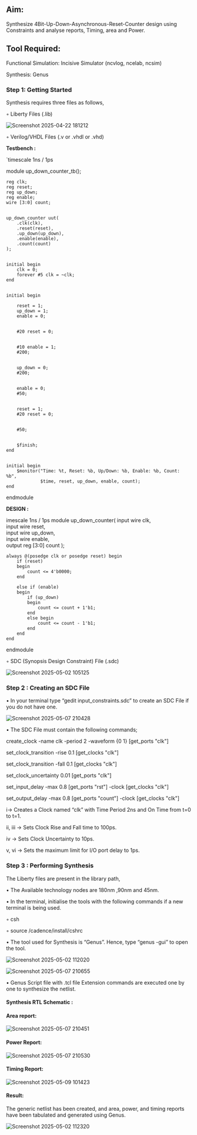 
## Aim:

Synthesize 4Bit-Up-Down-Asynchronous-Reset-Counter design using Constraints and analyse reports, Timing, area and Power.

## Tool Required:

Functional Simulation: Incisive Simulator (ncvlog, ncelab, ncsim)

Synthesis: Genus

### Step 1: Getting Started

Synthesis requires three files as follows,

◦ Liberty Files (.lib)

![Screenshot 2025-04-22 181212](https://github.com/user-attachments/assets/ebd85a3f-7a9d-4e78-9136-e4239ac8e979)


◦ Verilog/VHDL Files (.v or .vhdl or .vhd)

**Testbench :**

`timescale 1ns / 1ps

module up_down_counter_tb();

    reg clk;
    reg reset;
    reg up_down;
    reg enable;
    wire [3:0] count;
    

    up_down_counter uut(
        .clk(clk),
        .reset(reset),
        .up_down(up_down),
        .enable(enable),
        .count(count)
    );
    

    initial begin
        clk = 0;
        forever #5 clk = ~clk;  
    end
    

    initial begin

        reset = 1;
        up_down = 1;
        enable = 0;
        

        #20 reset = 0;
        

        #10 enable = 1;
        #200;  
        

        up_down = 0;
        #200;  
        

        enable = 0;
        #50;
        

        reset = 1;
        #20 reset = 0;
        

        #50;
        

        $finish;
    end
    

    initial begin
        $monitor("Time: %t, Reset: %b, Up/Down: %b, Enable: %b, Count: %b", 
                 $time, reset, up_down, enable, count);
    end
    
endmodule

**DESIGN :**

imescale 1ns / 1ps
module up_down_counter(
    input wire clk,       
    input wire reset,     
    input wire up_down,   
    input wire enable,    
    output reg [3:0] count 
);


    always @(posedge clk or posedge reset) begin
        if (reset) 
        begin
            count <= 4'b0000;
        end

        else if (enable)
        begin
            if (up_down)
            begin
                count <= count + 1'b1;
            end
            else begin
                count <= count - 1'b1;
            end
        end
    end

endmodule

◦ SDC (Synopsis Design Constraint) File (.sdc)

![Screenshot 2025-05-02 105125](https://github.com/user-attachments/assets/5614e71d-cd71-47fe-9015-b7d36a8f725e)


 ### Step 2 : Creating an SDC File

•	In your terminal type “gedit input_constraints.sdc” to create an SDC File if you do not have one.

![Screenshot 2025-05-07 210428](https://github.com/user-attachments/assets/5cccd6be-f2cb-4dae-b551-3234a488c1b3)


•	The SDC File must contain the following commands;

create_clock -name clk -period 2 -waveform {0 1} [get_ports "clk"]

set_clock_transition -rise 0.1 [get_clocks "clk"]

set_clock_transition -fall 0.1 [get_clocks "clk"]

set_clock_uncertainty 0.01 [get_ports "clk"]

set_input_delay -max 0.8 [get_ports "rst"] -clock [get_clocks "clk"]

set_output_delay -max 0.8 [get_ports "count"] -clock [get_clocks "clk"]

i→ Creates a Clock named “clk” with Time Period 2ns and On Time from t=0 to t=1.

ii, iii → Sets Clock Rise and Fall time to 100ps.

iv → Sets Clock Uncertainty to 10ps.

v, vi → Sets the maximum limit for I/O port delay to 1ps.

### Step 3 : Performing Synthesis



The Liberty files are present in the library path,

• The Available technology nodes are 180nm ,90nm and 45nm.

• In the terminal, initialise the tools with the following commands if a new terminal is being
used.

◦ csh

◦ source /cadence/install/cshrc

• The tool used for Synthesis is “Genus”. Hence, type “genus -gui” to open the tool.

![Screenshot 2025-05-02 112020](https://github.com/user-attachments/assets/a14bdad7-8759-4738-ac44-4af5c580186f)

![Screenshot 2025-05-07 210655](https://github.com/user-attachments/assets/5467a2a7-6907-4b73-a2ec-c7cdbd61486d)

• Genus Script file with .tcl file Extension commands are executed one by one to synthesize the netlist.

#### Synthesis RTL Schematic :

#### Area report:

![Screenshot 2025-05-07 210451](https://github.com/user-attachments/assets/897b235a-d135-43e7-b520-797e7e9c9ce9)

#### Power Report:

![Screenshot 2025-05-07 210530](https://github.com/user-attachments/assets/432e4739-c84c-46ec-ac36-a3c3490e1d9a)

#### Timing Report: 

![Screenshot 2025-05-09 101423](https://github.com/user-attachments/assets/a2f41aae-82e2-4c71-b59f-2bf982509dcc)


#### Result: 

The generic netlist has been created, and area, power, and timing reports have been tabulated and generated using Genus.

![Screenshot 2025-05-02 112320](https://github.com/user-attachments/assets/0f266f1e-4074-4729-b6f2-145ef15f8494)





